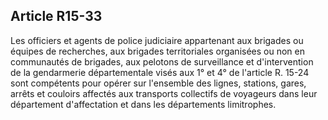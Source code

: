 Article R15-33
----
Les officiers et agents de police judiciaire appartenant aux brigades ou équipes
de recherches, aux brigades territoriales organisées ou non en communautés de
brigades, aux pelotons de surveillance et d'intervention de la gendarmerie
départementale visés aux 1° et 4° de l'article R. 15-24 sont compétents pour
opérer sur l'ensemble des lignes, stations, gares, arrêts et couloirs affectés
aux transports collectifs de voyageurs dans leur département d'affectation et
dans les départements limitrophes.
